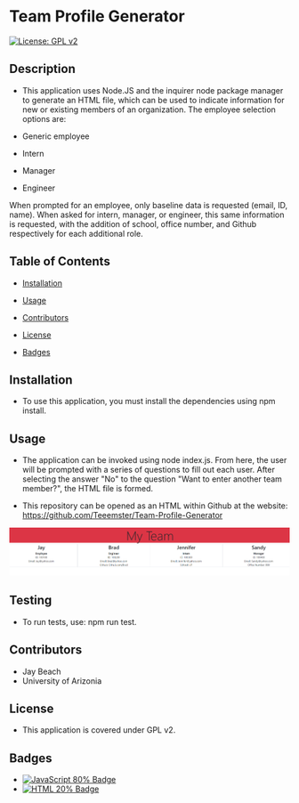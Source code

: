 # Team Profile Generator

[![License: GPL v2](https://img.shields.io/badge/License-GPL_v2-blue.svg)](https://www.gnu.org/licenses/old-licenses/gpl-2.0.en.html)

## Description
* This application uses Node.JS and the inquirer node package manager to generate an HTML file, which can be used to indicate information for new or existing members of an organization. The employee selection options are: 

* Generic employee
* Intern
* Manager
* Engineer

When prompted for an employee, only baseline data is requested (email, ID, name). When asked for intern, manager, or engineer, this same information is requested, with the addition of school, office number, and Github respectively for each additional role.

## Table of Contents
* [Installation](#installation)

* [Usage](#usage)

* [Contributors](#contributors)

* [License](#license)

* [Badges](#badges)

## Installation
* To use this application, you must install the dependencies using npm install. 

## Usage
* The application can be invoked using node index.js. From here, the user will be prompted with a series of questions to fill out each user. After selecting the answer "No" to the question "Want to enter another team member?", the HTML file is formed.

* This repository can be opened as an HTML within Github at the website: https://github.com/Teeemster/Team-Profile-Generator

![Sample of Profile](assets/ProfileSample.PNG)

## Testing
* To run tests, use: npm run test.

## Contributors
* Jay Beach
* University of Arizonia

## License
* This application is covered under GPL v2.

## Badges

* <a href="https://github.com/badges/shields"><img src="https://img.shields.io/badge/JSS-80%25-green" alt="JavaScript 80% Badge"></a>
* <a href="https://github.com/badges/shields"><img src="https://img.shields.io/badge/HTML-20%25-green" alt="HTML 20% Badge"></a>
